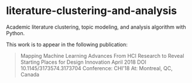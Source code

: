 # literature-clustering-and-analysis
Academic literature clustering, topic modeling, and analysis algorithm with Python.

This work is to appear in the following publication:

> Mapping Machine Learning Advances From HCI Research to Reveal Starting Places for Design Innovation
> April 2018
> DOI 10.1145/3173574.3173704
> Conference: CHI'18 At: Montreal, QC, Canada
